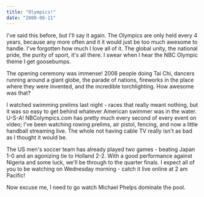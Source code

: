 ```yaml
---
title: "Olympics!"
date: "2008-08-11"
---
```


I've said this before, but I'll say it again. The Olympics are only held every 4 years, because any more often and it it would just be too much awesome to handle. I've forgotten how much I love all of it. The global unity, the national pride, the purity of sport, it's all there. I swear when I hear the NBC Olympic theme I get goosebumps.

The opening ceremony was immense! 2008 people doing Tai Chi, dancers running around a giant globe, the parade of nations, fireworks in the place where they were invented, and the incredible torchlighting. How awesome was that?

I watched swimming prelims last night - races that really meant nothing, but it was so easy to get behind whatever American swimmer was in the water. U-S-A! NBColympics.com has pretty much every second of every event on video; I've been watching rowing prelims, air pistol, fencing, and now a little handball streaming live. The whole not having cable TV really isn't as bad as I thought it would be.

The US men's soccer team has already played two games - beating Japan 1-0 and an agonizing tie to Holland 2-2. With a good performance against Nigeria and some luck, we'll be through to the quarter finals. I expect all of you to be watching on Wednesday morning - catch it live online at 2 am Pacific!

Now excuse me, I need to go watch Michael Phelps dominate the pool.
